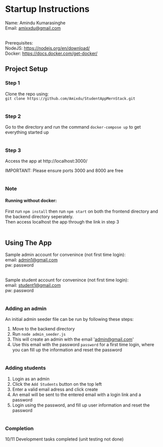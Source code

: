 # Startup Instructions

Name: Amindu Kumarasinghe <br>
Email: amixxdu@gmail.com <br> <br>

Prerequisites:<br>
NodeJS: https://nodejs.org/en/download/<br>
Docker: https://docs.docker.com/get-docker/<br>


## Project Setup

### Step 1
Clone the repo using: <br> `git clone https://github.com/Amixdu/StudentAppMernStack.git`
<br><br>

### Step 2
Go to the directory and run the command `docker-compose up` to get everything started up <br><br>


### Step 3
Access the app at http://localhost:3000/

IMPORTANT:  Please ensure ports 3000 and 8000 are free
<br><br>

### Note
#### Running without docker:
First run `npm install` then run `npm start` on both the frontend directory and the backend directory seperately. <br> Then access localhost the app through the link in step 3
<br><br>

## Using The App

Sample admin account for convenince (not first time login): <br>
email: admin1@gmail.com <br>
pw: password <br><br>

Sample student account for convenince (not first time login): <br>
email: student1@gmail.com <br>
pw: password <br><br>


### Adding an admin
An initial admin seeder file can be run by following these steps:<br>
1. Move to the backend directory <br>
2. Run `node admin_seeder.js` <br>
3. This will create an admin with the email 'admin@gmail.com'<br>
4. Use this email with the password `password` for a first time login, where you can fill up the information and reset the password
<br><br>

### Adding students
1. Login as an admin <br>
2. Click the `Add Students` button on the top left <br>
3. Enter a valid email adress and click create<br>
4. An email will be sent to the entered email with a login link and a password<br>
5. Login using the password, and fill up user information and reset the password<br><br>


### Completion
10/11 Development tasks completed (unit testing not done)


